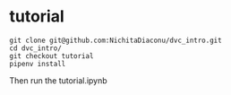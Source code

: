 # tutorial
```
git clone git@github.com:NichitaDiaconu/dvc_intro.git
cd dvc_intro/
git checkout tutorial
pipenv install
```
Then run the tutorial.ipynb
